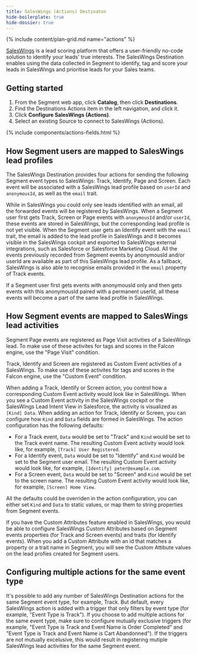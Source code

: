 ```yaml
---
title: SalesWings (Actions) Destinaton
hide-boilerplate: true
hide-dossier: true
---
```


{% include content/plan-grid.md name="actions" %}

[SalesWings](https://www.saleswingsapp.com/) is a lead scoring platform that offers a user-friendly no-code solution to identify your leads' 
true interests. The SalesWings Destination enables using the data collected in Segment to identify, tag and score your leads in SalesWings and prioritise leads for your Sales teams.

## Getting started

1. From the Segment web app, click **Catalog**, then click **Destinations**.
2. Find the Destinations Actions item in the left navigation, and click it.
3. Click **Configure SalesWings (Actions)**.
4. Select an existing Source to connect to SalesWings (Actions).

{% include components/actions-fields.html %}

## How Segment users are mapped to SalesWings lead profiles

The SalesWings Destination provides four actions for sending the following Segment event types to SalesWings: Track, Identify, Page and Screen. Each event will be associated with a SalesWings lead profile based on `userId` and `anonymousId`, as well as the `email` trait. 

While in SalesWings you could only see leads identified with an email, all the forwarded events will be registered by SalesWings. When a Segment user first gets Track, Screen or Page events with `anonymousId` and/or `userId`, these events are stored in SalesWings, but the corresponding lead profile is not yet visible. When the Segment user gets an Identify event with the `email` trait, the email is added to the lead profile in SalesWings and it becomes visible in the SalesWings cockpit and exported to SalesWings external integrations, such as Salesforce or Salesforce Marketing Cloud. All the events previously recorded from Segment events by anonymousId and/or userId are available as part of this SalesWings lead profile. As a fallback, SalesWings is also able to recognise emails provided in the `email` property of Track events.

If a Segment user first gets events with anonymousId only and then gets events with this anonymousId paired with a permanent userId, all these events will become a part of the same lead profile in SalesWings.

## How Segment events are mapped to SalesWings lead activities

Segment Page events are registered as Page Visit activities of a SalesWings lead. To make use of these activites for tags and scores in the Falcon engine, use the "Page Visit" condition.

Track, Identify and Screen are registered as Custom Event activities of a SalesWings. To make use of these activites for tags and scores in the Falcon engine, use the "Custom Event" condition. 

When adding a Track, Identify or Screen action, you control how a corresponding Custom Event activity would look like in SalesWings. When you see a Custom Event activity in the SalesWings cockpit or the SalesWings Lead Intent View in Salesforce, the activity is visualized as `[Kind] Data`. When adding an action for Track, Identify or Screen, you can configure how `Kind` and `Data` fields are formed in SalesWings. The action configuration has the following defaults:
- For a Track event, `Data` would be set to "Track" and `Kind` would be set to the Track event name. The resulting Custom Event activity would look like, for example, `[Track] User Registered`.
- For a Identify event, `Data` would be set to "Identify" and `Kind` would be set to the Segment user email. The resulting Custom Event activity would look like, for example, `[Identify] peter@example.com`.
- For a Screen event, `Data` would be set to "Screen" and `Kind` would be set to the screen name. The resulting Custom Event activity would look like, for example, `[Screen] Home View`.

All the defaults could be overriden in the action configuration, you can either set `Kind` and `Data` to static values, or map them to string properties from Segment events.

If you have the Custom Attributes feature enabled in SalesWings, you would be able to configure SalesWings Custom Attributes based on Segment events properties (for Track and Screen events) and traits (for Identify events). When you add a Custom Attribute with an id that matches a property or a trait name in Segment, you will see the Custom Attibute values on the lead profies created for Segment users.

## Configuring multiple actions for the same event type

It's possible to add any number of SalesWings Destination actions for the same Segment event type, for example, Track. But default, every SalesWings action is added with a trigger that only filters by event type (for example, "Event Type is Track"). If you choose to add multiple actions for the same event type, make sure to configure mutually exclusive triggers (for example, "Event Type is Track and Event Name is Order Completed" and "Event Type is Track and Event Name is Cart Abandonned"). If the triggers are not mutually excelusive, this would result in registering mutiple SalesWings lead activities for the same Segment event.
